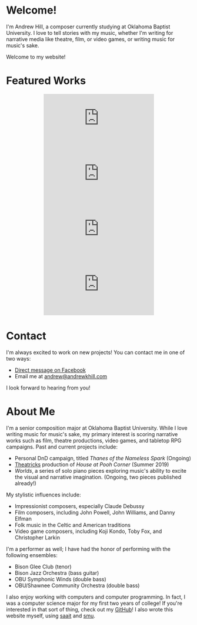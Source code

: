 Welcome!
========
I'm Andrew Hill, a composer currently studying at Oklahoma Baptist University.
I love to tell stories with my music, whether I'm writing for narrative media like theatre, film, or video games,
or writing music for music's sake.

Welcome to my website!

Featured Works
==============
<center>
<iframe class="image fit" src="https://www.youtube.com/embed/CDst5Mw0Tdw" frameborder="0" allow="accelerometer; autoplay; encrypted-media; gyroscope; picture-in-picture" allowfullscreen></iframe>
<iframe class="image fit" src="https://www.youtube.com/embed/Nu0Ac7mtOOc" frameborder="0" allow="accelerometer; autoplay; encrypted-media; gyroscope; picture-in-picture" allowfullscreen></iframe>
<iframe class="image fit" src="https://www.youtube.com/embed/2Qh0R5XheyY" frameborder="0" allow="accelerometer; autoplay; encrypted-media; gyroscope; picture-in-picture" allowfullscreen></iframe>
<iframe class = "image fit" src="https://www.youtube.com/embed/rkuuDhSVE6k" frameborder="0" allow="accelerometer; autoplay; encrypted-media; gyroscope; picture-in-picture" allowfullscreen></iframe>
</center>

Contact
=======
I'm always excited to work on new projects!
You can contact me in one of two ways:
- [Direct message on Facebook](https://facebook.com/ahillcomposer)
- Email me at andrew@andrewkhill.com

I look forward to hearing from you!

About Me
========
I'm a senior composition major at Oklahoma Baptist University.
While I love writing music for music's sake, my primary interest is scoring narrative works
such as film, theatre productions, video games, and tabletop RPG campaigns.
Past and current projects include:
- Personal DnD campaign, titled *Thanes of the Nameless Spark* (Ongoing)
- [Theatricks](https://www.theatricks.org/) production of *House at Pooh Corner* (Summer 2019)
- *Worlds*, a series of solo piano pieces exploring music's ability to excite
  the visual and narrative imagination. (Ongoing, two pieces published already!)

My stylistic influences include:
- Impressionist composers, especially Claude Debussy
- Film composers, including John Powell, John Williams, and Danny Elfman
- Folk music in the Celtic and American traditions
- Video game composers, including Koji Kondo, Toby Fox, and Christopher Larkin

I'm a performer as well; I have had the honor of performing with the following ensembles:
- Bison Glee Club (tenor)
- Bison Jazz Orchestra (bass guitar)
- OBU Symphonic Winds (double bass)
- OBU/Shawnee Community Orchestra (double bass)

I also enjoy working with computers and computer programming.
In fact, I was a computer science major for my first two years of college!
If you're interested in that sort of thing, check out my [GitHub](https://github.com/astroengisci)!
I also wrote this website myself,
using [saait](https://codemadness.org/saait.html) and [smu](https://github.com/Gottox/smu).
